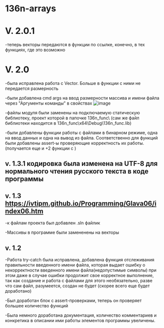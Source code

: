 # 136n-arrays
# V. 2.0.1
-теперь векторы передаются в функции по ссылке, конечно, в тех функциях, где это возможно

# V. 2.0

-была исправлена работа с Vector. Больше в функции с ними не передается размерность

-были добавлена cmd args на ввод размерности массива и имени файла через "Аргументы команды" в свойствах
![image](https://github.com/YudinDP/136n-arrays/assets/146605173/85489e6e-ee3b-436d-bab7-efaa4e2a60cd)

-файлы модуля были заменены на подключаемую статическую библиотеку, проект которой в папочке 136n_func\    (сам же файл библиотеки находится в 136n_func\x64\Debug\136n_func.lib)

-были добавлены функции работы с файлами в бинарном режиме, одна на ввод данных и одна на вывод из файла. Соответственно для функций были добавлены assert-ы проверяющие корректность их работы.(получается еще и +2 функции с <vector>)


## v. 1.3.1 кодировка была изменена на UTF-8 для нормального чтения русского текста в коде программы

## v. 1.3    https://ivtipm.github.io/Programming/Glava06/index06.htm

-к файлам проекта был добавлен .sln файлик

-Массивы в программе были замененены на векторы


## v. 1.2

-Работа try-catch была исправлена, добавлена функция отслеживания правильности введенного имени файла, которая выдает ошибку о некорректности введенного имени файла(недопустимые символы)
при этом даже в случае ошибки продолжит свое корректное выполнение, так как создание и работа с файлами для этого необязательно, разве что сам файл, разумеется, создан не будет
(скорее всего еще будет доработано)

-Был доработан блок с assert-проверками, теперь он проверяет большее количество функций

-Была немного доработана документация, количество комментариев и конкретика в описании ими работы элементов программы увеличены.
